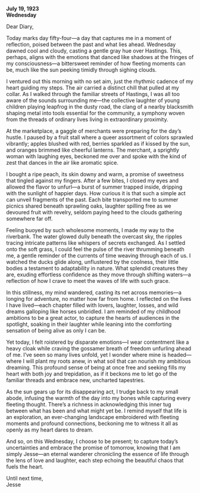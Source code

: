 
**July 19, 1923**  
**Wednesday**  

Dear Diary,

Today marks day fifty-four—a day that captures me in a moment of reflection, poised between the past and what lies ahead. Wednesday dawned cool and cloudy, casting a gentle gray hue over Hastings. This, perhaps, aligns with the emotions that danced like shadows at the fringes of my consciousness—a bittersweet reminder of how fleeting moments can be, much like the sun peeking timidly through sighing clouds.

I ventured out this morning with no set aim, just the rhythmic cadence of my heart guiding my steps. The air carried a distinct chill that pulled at my collar. As I walked through the familiar streets of Hastings, I was all too aware of the sounds surrounding me—the collective laughter of young children playing leapfrog in the dusty road, the clang of a nearby blacksmith shaping metal into tools essential for the community, a symphony woven from the threads of ordinary lives living in extraordinary proximity.

At the marketplace, a gaggle of merchants were preparing for the day’s hustle. I paused by a fruit stall where a queer assortment of colors sprawled vibrantly; apples blushed with red, berries sparkled as if kissed by the sun, and oranges brimmed like cheerful lanterns. The merchant, a sprightly woman with laughing eyes, beckoned me over and spoke with the kind of zest that dances in the air like aromatic spice. 

I bought a ripe peach, its skin downy and warm, a promise of sweetness that tingled against my fingers. After a few bites, I closed my eyes and allowed the flavor to unfurl—a burst of summer trapped inside, dripping with the sunlight of happier days. How curious it is that such a simple act can unveil fragments of the past. Each bite transported me to summer picnics shared beneath sprawling oaks, laughter spilling free as we devoured fruit with revelry, seldom paying heed to the clouds gathering somewhere far off. 

Feeling buoyed by such wholesome moments, I made my way to the riverbank. The water glowed dully beneath the overcast sky, the ripples tracing intricate patterns like whispers of secrets exchanged. As I settled onto the soft grass, I could feel the pulse of the river thrumming beneath me, a gentle reminder of the currents of time weaving through each of us. I watched the ducks glide along, unflustered by the coolness, their little bodies a testament to adaptability in nature. What splendid creatures they are, exuding effortless confidence as they move through shifting waters—a reflection of how I crave to meet the waves of life with such grace.

In this stillness, my mind wandered, casting its net across memories—a longing for adventure, no matter how far from home. I reflected on the lives I have lived—each chapter filled with lovers, laughter, losses, and wild dreams galloping like horses unbridled. I am reminded of my childhood ambitions to be a great actor, to capture the hearts of audiences in the spotlight, soaking in their laughter while leaning into the comforting sensation of being alive as only I can be. 

Yet today, I felt roistered by disparate emotions—I wear contentment like a heavy cloak while craving the gossamer breath of freedom unfurling ahead of me. I’ve seen so many lives unfold, yet I wonder where mine is headed—where I will plant my roots anew, in what soil that can nourish my ambitious dreaming. This profound sense of being at once free and seeking fills my heart with both joy and trepidation, as if it beckons me to let go of the familiar threads and embrace new, uncharted tapestries.

As the sun gears up for its disappearing act, I trudge back to my small abode, infusing the warmth of the day into my bones while capturing every fleeting thought. There’s a richness in acknowledging this inner tug between what has been and what might yet be. I remind myself that life is an exploration, an ever-changing landscape embroidered with fleeting moments and profound connections, beckoning me to witness it all as openly as my heart dares to dream.

And so, on this Wednesday, I choose to be present; to capture today’s uncertainties and embrace the promise of tomorrow, knowing that I am simply Jesse—an eternal wanderer chronicling the essence of life through the lens of love and laughter, each step echoing the beautiful chaos that fuels the heart.

Until next time,  
Jesse
